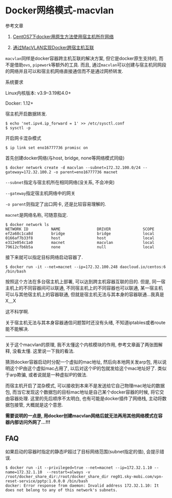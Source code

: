 # Docker网络模式-macvlan

参考文章

1. [CentOS7下docker用原生方法使用宿主机所在网络](http://www.jianshu.com/p/1241ca36687e)

2. [通过MacVLAN实现Docker跨宿主机互联](http://www.10tiao.com/html/357/201704/2247485101/1.html)

`macvlan`同样是docker容器跨主机互联的解决方案, 但它是docker原生支持的, 而不是借助`ovs`, `pipework`等额外的工具. 而且, 通过`macvlan`可以创建与宿主机同网段的网络并且可以和宿主机网络直接通信而不是通过网桥转发.

系统要求

Linux内核版本: v3.9–3.19和4.0+

Docker: 1.12+

宿主机开启数据转发.

```
$ echo 'net.ipv4.ip_forward = 1' >> /etc/sysctl.conf
$ sysctl -p
```

开启网卡混杂模式

```
$ ip link set eno16777736 promisc on
```

首先创建docker网络(与host, bridge, none等网络模式同级)

```
$ docker network create -d macvlan --subnet=172.32.100.0/24 --gateway=172.32.100.2 -o parent=eno16777736 macnet
```

`--subnet`指定与宿主机所在相同网络(没关系, 不会冲突)

`--gateway`指定宿主机网络中的网关

`-o parent`则指定了出口网卡, 还是比较容易理解的.

`macnet`是网络名称, 可随意指定.

```
$ docker network ls
NETWORK ID          NAME                DRIVER              SCOPE
ef2a68c1ca8d        bridge              bridge              local
0166af7b33f8        host                host                local
e312e054c1a0        macnet              macvlan             local
79612cfb6b5a        none                null                local
```

接下来就可以指定目标网络启动容器了.

```
$ docker run -it --net=macnet --ip=172.32.100.248 daocloud.io/centos:6 /bin/bash
```

按照这个方法在多台宿主机上部署, 可以达到跨主机容器互联的目的. 但是, 同一宿主机上的不同容器间可以联通, 不同宿主机上的不同容器也可以联通, 某一宿主机可以与其他宿主机上的容器联通, 但就是宿主机无法与其本身的容器联通...我真是X﹏X

这不科学啊.

关于宿主机无法与其本身容器通信问题暂时还没有头绪, 不知道iptables或者route能不能解决. <???>

------

关于这个macvlan的原理, 我不太懂这个内核模块的作用, 参考文章画了两张图解释, 没看太懂. 这里说一下我的看法.

猜测docker容器启动时分配一个虚拟的mac地址, 然后向本地网关发arp包, 用以说明这个IP由这个虚拟mac占用了, 以后对这个IP的包就发给这个mac地址好了. 类似于arp欺骗, 或者说就是一种虚拟IP的做法.

而宿主机开启了混杂模式, 可以接收到本来不是发送给它自己物理mac地址的数据包, 而当它发现这个数据包的目标mac地址是自己某个docker容器的时候, 将它交由容器处理. 这里的先后顺序不太明白, 也有可能是docker插件了网络栈, 主动将数据包接管, 大概就是这个意思.

**需要说明的一点是, 用docker创建macvlan网络后就无法再用其他网络模式在容器内部访问外网了...!!!**

## FAQ

如果启动的容器时指定的静态IP超过了目标网络范围(subnet指定的值), 会提示错误.

```
$ docker run -it --privileged=true --net=macnet --ip=172.32.1.10 --name=172.32.1.10  --restart=always -v /root/docker_share_dir:/root/docker_share_dir reg01.sky-mobi.com/vpn-reset-service/pptp:1.0.0.0 /bin/bash
docker: Error response from daemon: Invalid address 172.32.1.10: It does not belong to any of this network's subnets.
```